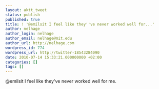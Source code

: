 ```yaml
---
layout: aktt_tweet
status: publish
published: true
title: ! '@emilsit I feel like they''ve never worked well for...'
author: nelhage
author_login: nelhage
author_email: nelhage@mit.edu
author_url: http://nelhage.com
wordpress_id: 774
wordpress_url: http://twitter-18543284090
date: 2010-07-14 15:33:21.000000000 +02:00
categories: []
tags: []
---
```

@emilsit I feel like they've never worked well for me.
